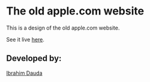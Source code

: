 # The old apple.com website
This is a design of the old apple.com website.

See it live <a href="https://raw.githack.com/ibrolive/old-apple/develop/index.html" target="_blank">here</a>.

## Developed by:
<a href="https://github.com/ibrolive" target="_blank">Ibrahim Dauda</a>
